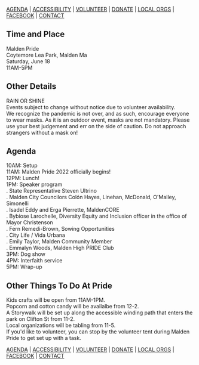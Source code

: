 [AGENDA](https://kiosai.github.io/pride-malden-22/agenda.html) | [ACCESSIBILITY](https://kiosai.github.io/pride-malden-22/access.html) | [VOLUNTEER](https://forms.gle/Fyfsv1FuX4PmHAzs7) | [DONATE](https://www.gofundme.com/maldens-third-annual-pride-festival) | [LOCAL ORGS](https://kiosai.github.io/pride-malden-22/local-orgs.html) |  [FACEBOOK](https://fb.me/e/2F4RC9XFN) | [CONTACT](mailto:pridemalden@gmail.com)

## Time and Place
Malden Pride  
Coytemore Lea Park, Malden Ma  
Saturday, June 18  
11AM-5PM  

## Other Details
RAIN OR SHINE  
Events subject to change without notice due to volunteer availability.  
We recognize the pandemic is not over, and as such, encourage everyone to wear masks. As it is an outdoor event, masks are not mandatory. Please use your best judgement and err on the side of caution. Do not approach strangers without a mask on!  

## Agenda
10AM: Setup  
11AM: Malden Pride 2022 officially begins!  
12PM: Lunch!  
1PM: Speaker program  
. State Representative Steven Ultrino  
. Malden City Councilors Colón Hayes, Linehan, McDonald, O'Malley, Simonelli  
. Isadel Eddy and Erga Pierrette, MaldenCORE  
. Bybiose Larochelle, Diversity Equity and Inclusion officer in the office of Mayor Christenson  
. Fern Remedi-Brown, Sowing Opportunities  
. City Life / Vida Urbana  
. Emily Taylor, Malden Community Member  
. Emmalyn Woods, Malden High PRIDE Club  
3PM: Dog show  
4PM: Interfaith service  
5PM: Wrap-up

## Other Things To Do At Pride
Kids crafts will be open from 11AM-1PM.  
Popcorn and cotton candy will be availalbe from 12-2.  
A Storywalk will be set up along the accessible winding path that enters the park on Clifton St from 11-2.  
Local organizations will be tabling from 11-5.  
If you'd like to volunteer, you can stop by the volunteer tent during Malden Pride to get set up with a task.  

[AGENDA](https://kiosai.github.io/pride-malden-22/agenda.html) | [ACCESSIBILITY](https://kiosai.github.io/pride-malden-22/access.html) | [VOLUNTEER](https://forms.gle/Fyfsv1FuX4PmHAzs7) | [DONATE](https://www.gofundme.com/maldens-third-annual-pride-festival) | [LOCAL ORGS](https://kiosai.github.io/pride-malden-22/local-orgs.html) |  [FACEBOOK](https://fb.me/e/2F4RC9XFN) | [CONTACT](mailto:pridemalden@gmail.com)
